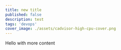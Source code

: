 ```yaml
---
title: new title
published: false
description: test
tags: 'devops'
cover_image: ./assets/cadvisor-high-cpu-cover.png
---
```

Hello with more content
